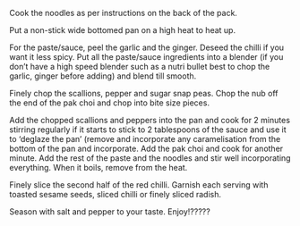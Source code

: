 Cook the noodles as per instructions on the back of the pack. 

Put a non-stick wide bottomed pan on a high heat to heat up. 

For the paste/sauce, peel the garlic and the ginger. Deseed the chilli if you want it less spicy. Put all the  paste/sauce ingredients into a blender (if you don’t have a high speed blender such as a nutri bullet best to chop the garlic, ginger before adding) and blend till smooth.

Finely chop the scallions, pepper and sugar snap peas. Chop the nub off the end of the pak choi and chop into bite size pieces.

Add the chopped scallions and peppers into the pan and cook for 2 minutes stirring regularly if it starts to stick to 2 tablespoons of the sauce and use it to ‘deglaze the pan’ (remove and incorporate any caramelisation from the bottom of the pan and incorporate. Add the pak choi and cook for another minute. Add the rest of the paste and the noodles and stir well incorporating everything. When it boils, remove from the heat. 

Finely slice the second half of the red chilli. Garnish each serving with toasted sesame seeds, sliced chilli or finely sliced radish. 

Season with salt and pepper to your taste. Enjoy!?????

